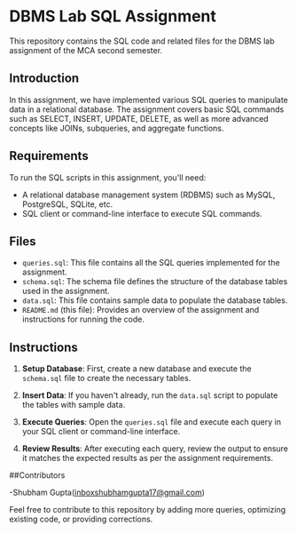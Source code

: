 # DBMS Lab SQL Assignment

This repository contains the SQL code and related files for the DBMS lab assignment of the MCA second semester.

## Introduction

In this assignment, we have implemented various SQL queries to manipulate data in a relational database. The assignment covers basic SQL commands such as SELECT, INSERT, UPDATE, DELETE, as well as more advanced concepts like JOINs, subqueries, and aggregate functions.

## Requirements

To run the SQL scripts in this assignment, you'll need:
- A relational database management system (RDBMS) such as MySQL, PostgreSQL, SQLite, etc.
- SQL client or command-line interface to execute SQL commands.

## Files

- `queries.sql`: This file contains all the SQL queries implemented for the assignment.
- `schema.sql`: The schema file defines the structure of the database tables used in the assignment.
- `data.sql`: This file contains sample data to populate the database tables.
- `README.md` (this file): Provides an overview of the assignment and instructions for running the code.

## Instructions

1. **Setup Database**: First, create a new database and execute the `schema.sql` file to create the necessary tables.

2. **Insert Data**: If you haven't already, run the `data.sql` script to populate the tables with sample data.

3. **Execute Queries**: Open the `queries.sql` file and execute each query in your SQL client or command-line interface.

4. **Review Results**: After executing each query, review the output to ensure it matches the expected results as per the assignment requirements.








##Contributors

-Shubham Gupta(inboxshubhamgupta17@gmail.com)

Feel free to contribute to this repository by adding more queries, optimizing existing code, or providing corrections.
